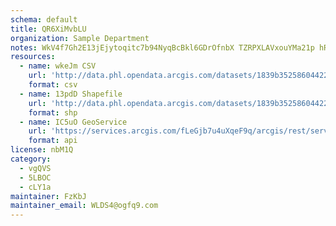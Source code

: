 ```yaml
---
schema: default
title: QR6XiMvbLU 
organization: Sample Department 
notes: WkV4f7Gh2E13jEjytoqitc7b94NyqBcBkl6GDrOfnbX TZRPXLAVxouYMa21p hRIvN65K0AQve8QOx85wKdgCYmHiSPedSTL9WJ 
resources:
  - name: wkeJm CSV
    url: 'http://data.phl.opendata.arcgis.com/datasets/1839b35258604422b0b520cbb668df0d_0.csv'
    format: csv
  - name: 13pdD Shapefile
    url: 'http://data.phl.opendata.arcgis.com/datasets/1839b35258604422b0b520cbb668df0d_0.zip'
    format: shp
  - name: IC5uO GeoService
    url: 'https://services.arcgis.com/fLeGjb7u4uXqeF9q/arcgis/rest/services/Air_Monitoring_Stations/FeatureServer/0/query'
    format: api
license: nbM1Q 
category:
  - vgQVS 
  - 5LBOC 
  - cLY1a 
maintainer: FzKbJ  
maintainer_email: WLDS4@ogfq9.com
---
```

